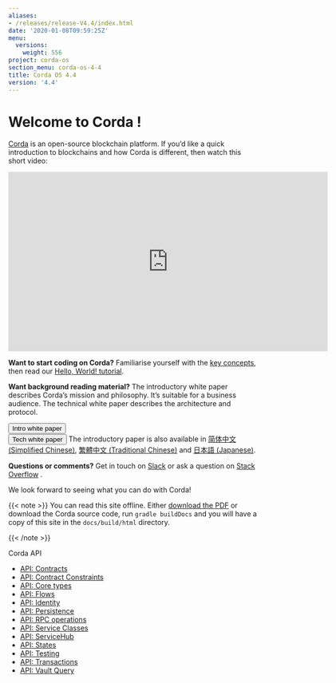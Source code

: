 ```yaml
---
aliases:
- /releases/release-V4.4/index.html
date: '2020-01-08T09:59:25Z'
menu:
  versions:
    weight: 556
project: corda-os
section_menu: corda-os-4-4
title: Corda OS 4.4
version: '4.4'
---
```



# Welcome to Corda !

[Corda](https://www.corda.net/) is an open-source blockchain platform. If you’d like a quick introduction to blockchains and how Corda is different, then watch this short video:

<embed>
<iframe src="https://player.vimeo.com/video/205410473" width="640" height="360" frameborder="0" webkitallowfullscreen="true" mozallowfullscreen="true" allowfullscreen="true"></iframe>


</embed>


**Want to start coding on Corda?** Familiarise yourself with the [key concepts](key-concepts.md), then read
our [Hello, World! tutorial](hello-world-introduction.md).

**Want background reading material?** The introductory white paper describes Corda’s mission and philosophy. It’s suitable for a business
audience. The technical white paper describes the architecture and protocol.

<a href="_static/corda-introductory-whitepaper.pdf"><button class="button button2">Intro white paper</button></a>    
<a href="_static/corda-technical-whitepaper.pdf"><button class="button button2">Tech white paper</button></a>
The introductory paper is also available in [简体中文 (Simplified Chinese)](/en/pdf/corda-introductory-whitepaper-zhs.pdf), [繁體中文 (Traditional Chinese)](/en/pdf/corda-introductory-whitepaper-zht.pdf) and [日本語 (Japanese)](/en/pdf/corda-introductory-whitepaper-jp.pdf).

**Questions or comments?** Get in touch on [Slack](https://slack.corda.net/) or ask a question on
[Stack Overflow](https://stackoverflow.com/questions/tagged/corda) .

We look forward to seeing what you can do with Corda!

{{< note >}}
You can read this site offline. Either [download the PDF](_static/corda-developer-site.pdf) or download the Corda source code, run `gradle buildDocs` and you will have
a copy of this site in the `docs/build/html` directory.

{{< /note >}}










Corda API

* [API: Contracts](api-contracts.md)
* [API: Contract Constraints](api-contract-constraints.md)
* [API: Core types](api-core-types.md)
* [API: Flows](api-flows.md)
* [API: Identity](api-identity.md)
* [API: Persistence](api-persistence.md)
* [API: RPC operations](api-rpc.md)
* [API: Service Classes](api-service-classes.md)
* [API: ServiceHub](api-service-hub.md)
* [API: States](api-states.md)
* [API: Testing](api-testing.md)
* [API: Transactions](api-transactions.md)
* [API: Vault Query](api-vault-query.md)






